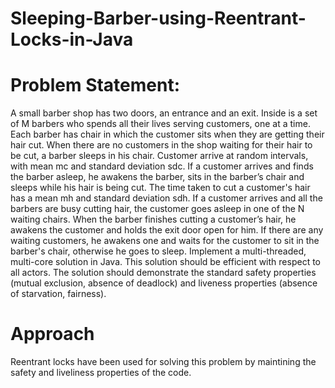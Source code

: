 # Sleeping-Barber-using-Reentrant-Locks-in-Java

# Problem Statement: 
A small barber shop has two doors, an entrance and an exit. Inside is a set of M barbers who spends all their lives serving customers, one at a time. Each barber has chair in which the customer sits when they are getting their hair cut. When there are no customers in the shop waiting for their hair to be cut, a barber sleeps in his chair. Customer arrive at random intervals, with mean mc and standard deviation sdc. If a customer arrives and finds the barber asleep, he awakens the barber, sits in the barber’s chair and sleeps while his hair is being cut. The time taken to cut a customer's hair has a mean mh and standard deviation sdh. If a customer arrives and all the barbers are busy cutting hair, the customer goes asleep in one of the N waiting chairs. When the barber finishes cutting a customer’s hair, he awakens the customer and holds the exit door open for him. If there are any waiting customers, he awakens one and waits for the customer to sit in the barber's chair, otherwise he goes to sleep.
Implement a multi-threaded, multi-core solution in Java. This solution should be efficient with respect to all actors. The solution should demonstrate the standard safety properties (mutual exclusion, absence of deadlock) and liveness properties (absence of starvation, fairness).

# Approach
Reentrant locks have been used for solving this problem by maintining the safety and liveliness properties of the code.
